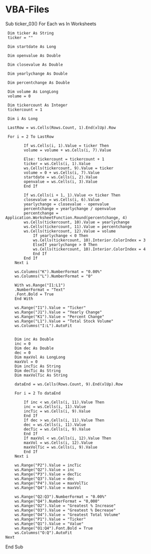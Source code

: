 # VBA-Files
Sub ticker_03()
For Each ws In Worksheets

     Dim ticker As String
     ticker = ""

     Dim startdate As Long

     Dim openvalue As Double

     Dim closevalue As Double

     Dim yearlychange As Double

     Dim percentchange As Double

     Dim volume As LongLong
     volume = 0

     Dim tickercount As Integer
     tickercount = 1

     Dim i As Long

     LastRow = ws.Cells(Rows.Count, 1).End(xlUp).Row

     For i = 2 To LastRow

            If ws.Cells(i, 1).Value = ticker Then
            volume = volume + ws.Cells(i, 7).Value

            Else: tickercount = tickercount + 1
            ticker = ws.Cells(i, 1).Value
            ws.Cells(tickercount, 9).Value = ticker
            volume = 0 + ws.Cells(i, 7).Value
            startdate = ws.Cells(i, 2).Value
            openvalue = ws.Cells(i, 3).Value
            End If

            If ws.Cells(i + 1, 1).Value <> ticker Then
            closevalue = ws.Cells(i, 6).Value
            yearlychange = closevalue - openvalue
            percentchange = yearlychange / openvalue
            percentchange = Application.WorksheetFunction.Round(percentchange, 4)
            ws.Cells(tickercount, 10).Value = yearlychange
            ws.Cells(tickercount, 11).Value = percentchange
            ws.Cells(tickercount, 12).Value = volume
                If yearlychange < 0 Then
                ws.Cells(tickercount, 10).Interior.ColorIndex = 3
                ElseIf yearlychange > 0 Then
                ws.Cells(tickercount, 10).Interior.ColorIndex = 4
                End If
            End If
        Next i

        ws.Columns("K").NumberFormat = "0.00%"
        ws.Columns("L").NumberFormat = "0"

        With ws.Range("I1:L1")
        .NumberFormat = "Text"
        .Font.Bold = True
        End With

        ws.Range("I1").Value = "Ticker"
        ws.Range("J1").Value = "Yearly Change"
        ws.Range("K1").Value = "Percent Change"
        ws.Range("L1").Value = "Total Stock Volume"
        ws.Columns("I:L").AutoFit


        Dim inc As Double
        inc = 0
        Dim dec As Double
        dec = 0
        Dim maxVol As LongLong
        maxVol = 0
        Dim incTic As String
        Dim decTic As String
        Dim maxVolTic As String

        dataEnd = ws.Cells(Rows.Count, 9).End(xlUp).Row

        For i = 2 To dataEnd

            If inc < ws.Cells(i, 11).Value Then
            inc = ws.Cells(i, 11).Value
            incTic = ws.Cells(i, 9).Value
            End If
            If dec > ws.Cells(i, 11).Value Then
            dec = ws.Cells(i, 11).Value
            decTic = ws.Cells(i, 9).Value
            End If
            If maxVol < ws.Cells(i, 12).Value Then
            maxVol = ws.Cells(i, 12).Value
            maxVolTic = ws.Cells(i, 9).Value
            End If
        Next i

        ws.Range("P2").Value = incTic
        ws.Range("Q2").Value = inc
        ws.Range("P3").Value = decTic
        ws.Range("Q3").Value = dec
        ws.Range("P4").Value = maxVolTic
        ws.Range("Q4").Value = maxVol

        ws.Range("Q2:Q3").NumberFormat = "0.00%"
        ws.Range("Q4").NumberFormat = "0,000"
        ws.Range("O2").Value = "Greatest % Increase"
        ws.Range("O3").Value = "Greatest % Decrease"
        ws.Range("O4").Value = "Greatest Total Volume"
        ws.Range("P1").Value = "Ticker"
        ws.Range("Q1").Value = "Value"
        ws.Range("O1:Q4").Font.Bold = True
        ws.Columns("O:Q").AutoFit
    Next
End Sub